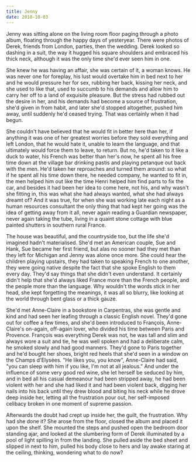 ```yaml
---
title: Jenny
date: 2010-10-03
---
```


Jenny was sitting alone on the living room floor paging through a photo album, floating through the happy days of yesteryear.  There were photos of Derek, friends from London, parties, then the wedding.  Derek looked so dashing in a suit, the way it hugged his square shoulders and embraced his thick neck, although it was the only time she'd ever seen him in one.  

She knew he was having an affair, she was certain of it, a woman knows.  He was never one for foreplay, his lust would overtake him in bed next to her and he would pressure her for sex, rubbing her back, kissing her neck, and she used to like that, used to succumb to his demands and allow him to carry her off to a land of exquisite pleasure.  But the stress had rubbed out the desire in her, and his demands had become a source of frustration, she'd given in from habit, and later she'd stopped altogether, pushed him away, until suddenly he'd ceased trying.  That was certainly when it had begun.  

She couldn't have believed that he would fit in better here than her, if anything it was one of her greatest worries before they sold everything and left London, that he would hate it, unable to learn the language, and that ultimately would force them to leave, to return.  But no, he'd taken to it like a duck to water, his French was better than her's now, he spent all his free time down at the village bar drinking pastis and playing petanque out back with the men.  He'd taken her reproaches and turned them around: so what if he spent all his time down there, he needed company, he wanted to fit in, the men helped him out like the time Henri helped him find parts to fix the car, and besides it had been her idea to come here, not his, and why wasn't she fitting in, this was what she had always wanted, what she had always dreamt of?  And it was true, for when she was working late each night as a human resources consultant the only thing that had kept her going was the idea of getting away from it all, never again reading a Guardian newspaper, never again taking the tube, living in a quaint stone cottage with blue painted shutters in southern rural France.  

The house was beautiful, and the countryside too, but the life she'd imagined hadn't materialised.  She'd met an American couple, Sue and Hank, Sue became her first friend, but alas no sooner had they met than they left for Michigan and Jenny was alone once more.  She could hear the children playing upstairs, they had taken to speaking French to one another, they were going native despite the fact that she spoke English to them every day.  They'd say things that she didn't even understand.  It certainly didn't help that she'd always liked France more than the French people, and the people more than the language.  Why wouldn't the words stick in her head, she kept forgetting the meanings, it was all so blurry, like looking at the world through bent glass or a thick gauze.  

She'd met Anne-Claire in a bookstore in Carpentras, she was gentle and kind and had seen her leafing through a classic English novel.  They'd gone out for coffee a few times, and she'd been introduced to François, Anne-Claire's on-again, off-again lover, who divided his time between Paris and Provence.  François was everything Derek was not, he was tall and slim and always wore a suit and tie, he was well spoken and had a deliberate calm, he smoked slowly and had good manners.  They'd gone to Paris together and he'd bought her shoes, bright red heels that she'd seen in a window on the Champs d'Elysées.  "He likes you, you know", Anne-Claire had said, "you can sleep with him if you like, I'm not at all jealous."  And under the influence of some very good red wine, she let herself be seduced by him, and in bed all his casual demeanour had been stripped away, he had been violent with her and she had liked it and had been violent back, digging her nails into his back until they drew blood and biting his neck while he drove deep inside her, letting all the frustration pour out, her self-imposed celibacy broken in one moment of supreme passion.  

Afterwards the doubt had crept up inside her, the guilt, the frustration.  Why had she done it?  She arose from the floor, closed the album and placed it upon the shelf.  She mounted the steps and pushed open the bedroom door standing ajar, and looked at the slumbering form of Derek illuminated by a pool of light spilling in from the landing.  She pulled aside the bed sheet and slipped in next to him, pulled his body close to hers and lay awake staring at the ceiling, thinking, wondering what to do now? 












